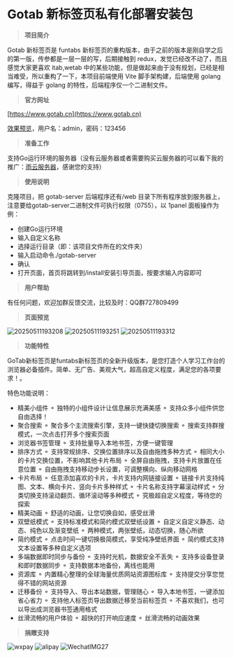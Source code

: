 # Gotab 新标签页私有化部署安装包

> **项目简介**

Gotab 新标签页是 funtabs 新标签页的重构版本，由于之前的版本是刚自学之后的第一版，传参都是一层一层的写，后期接触到 redux，发觉已经改不动了，而且感觉大家更喜欢 itab,wetab 中的某些功能，但是做起来由于没有规划，已经是相当难受，所以重构了一下，本项目前端使用 Vite 脚手架构建，后端使用 golang 编写，得益于 golang 的特性，后端程序仅一个二进制文件。

> **官方网址**

[https://www.gotab.cn](https://www.gotab.cn)

[效果预览](https://cs2.gotab.cn)，用户名：admin，密码：123456

> **准备工作**

支持Go运行环境的服务器（没有云服务器或者需要购买云服务器的可以看下我的推广：[雨云服务器]([https://www.gotab.cn](https://www.rainyun.com/gotab_))，感谢您的支持）

> **使用说明**

克隆项目，把 gotab-server 后端程序还有/web 目录下所有程序放到服务器上，注意要给gotab-server二进制文件可执行权限（0755），以 1panel 面板操作为例：

- 创建Go运行环境
- 输入自定义名称
- 选择运行目录（即：该项目文件所在的文件夹）
- 输入启动命令./gotab-server
- 确认
- 打开页面，首页将跳转到/install安装引导页面，按要求输入内容即可

> **用户帮助**

有任何问题，欢迎加群反馈交流，比较及时：QQ群727809499

> **页面预览**

![20250511193208](https://github.com/user-attachments/assets/9e9d7ce4-e63f-4ec6-a319-b3afb538fe83)
![20250511193251](https://github.com/user-attachments/assets/a6bc5871-80d5-412c-9b65-6345e563d5df)
![20250511193312](https://github.com/user-attachments/assets/a1b34288-b356-44b1-8789-3736db4eaa2e)

> **功能特性**

GoTab新标签页是funtabs新标签页的全新升级版本，是您打造个人学习工作台的浏览器必备插件。简单、无广告、美观大气，超高自定义程度，满足您的各项要求！。

特色功能说明：

- 精美小组件
  ⚬ 独特的小组件设计让信息展示充满美感
  ⚬ 支持众多小组件供您自由选择！
- 聚合搜索
  ⚬ 聚合多个主流搜索引擎，支持一键快捷切换搜索
  ⚬ 搜索支持群搜模式，一次点击打开多个搜索页面
- 浏览器书签管理
  ⚬ 支持批量导入本地书签，方便一键管理
- 排序方式
  ⚬ 支持常规排序、交换位置排序以及自由拖拽多种方式
  ⚬ 相同大小的卡片交换位置，不影响其他卡片布局
  ⚬ 全屏自由拖拽，支持卡片放置在任意位置
  ⚬ 自由拖拽支持移动步长设置，可调整横向、纵向移动网格
- 卡片布局
  ⚬ 任意添加喜欢的卡片，卡片支持内网链接设置
  ⚬ 链接卡片支持纯图、文本、横向卡片、竖向卡片多种样式
  ⚬ 卡片名称支持字幕滚动样式
  ⚬ 分类切换支持滚动翻页、循环滚动等多种模式
  ⚬ 究极超自定义程度，等待您的探索
- 精美动画
  ⚬ 舒适的动画，让您切换自如，感受丝滑
- 双壁纸模式
  ⚬ 支持标准模式和简约模式双壁纸设置
  ⚬ 自定义自定义静态、动态、纯色以及渐变壁纸
  ⚬ 两种模式，两张壁纸，动态切换，随心所欲
- 简约模式
  ⚬ 点击时间一键切换极简模式，享受纯净壁纸界面
  ⚬ 简约模式支持文本设置等多种自定义选项
- 多端数据即时同步与备份
  ⚬ 支持时光机，数据安全不丢失
  ⚬ 支持多设备登录和即时数据同步
  ⚬ 支持数据本地备份，离线也能用
- 资源库
  ⚬ 内置精心整理的全球海量优质网站资源图标库
  ⚬ 支持提交分享您觉得不错的网站资源
- 迁移备份
  ⚬ 支持导入、导出本站数据，管理随心
  ⚬ 导入本地书签，一键添加省心省力
  ⚬ 支持他人标签页导出数据迁移至当前标签页
  ⚬ 不喜欢我们，也可以导出成浏览器书签通用格式
- 丝滑流畅的用户体验
  ⚬ 超快的打开响应速度
  ⚬ 丝滑流畅的动画效果

> **捐赠支持**

![wxpay](https://github.com/user-attachments/assets/7c379a17-475d-432f-944e-292f39e0e0ba)
![alipay](https://github.com/user-attachments/assets/e3681a43-aec3-4601-a1dd-272c83145e85)
![WechatIMG27](https://github.com/user-attachments/assets/3423b752-efbd-4fb4-b330-402276d645d1)



